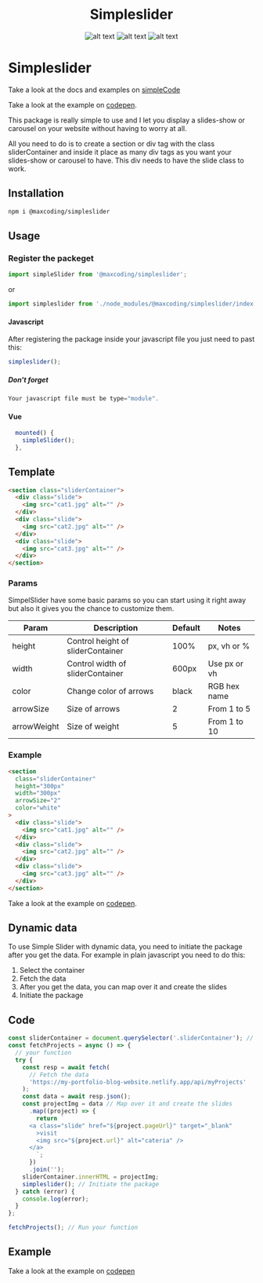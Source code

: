 <div align="center">
<h1>Simpleslider </h1>
  
![alt text](https://img.shields.io/badge/My%20first%20NPM%20package-1.0.0-red)  ![alt text](https://img.shields.io/badge/Made%20by-Max-brightgreen) ![alt text](https://img.shields.io/badge/NPM%20package-True-red)
</div>

# Simpleslider

Take a look at the docs and examples on [simpleCode](http://localhost:8080/carrousel/intro.html#simple-slider/)

Take a look at the example on [codepen](https://codepen.io/maxrpark/pen/ExwXRPb).

This package is really simple to use and I let you display a slides-show or carousel on your website without having to worry at all.

All you need to do is to create a section or div tag with the class sliderContainer and inside it place as many div tags as you want your slides-show or carousel to have. This div needs to have the slide class to work.

## Installation

```bash
npm i @maxcoding/simpleslider
```

## Usage

### Register the packeget

```js
import simpleSlider from '@maxcoding/simpleslider';
```

or

```js
import simpleslider from './node_modules/@maxcoding/simpleslider/index.js';
```

#### Javascript

After registering the package inside your javascript file you just need to past this:

```js
simpleslider();
```

##### Don't forget

```js
Your javascript file must be type="module".
```

#### Vue

```js
  mounted() {
    simpleSlider();
  },
```

## Template

```html
<section class="sliderContainer">
  <div class="slide">
    <img src="cat1.jpg" alt="" />
  </div>
  <div class="slide">
    <img src="cat2.jpg" alt="" />
  </div>
  <div class="slide">
    <img src="cat3.jpg" alt="" />
  </div>
</section>
```

### Params

SimpelSlider have some basic params so you can start using it right away but also it gives you the chance to customize them.

| Param       | Description                       | Default | Notes        |
| ----------- | --------------------------------- | ------- | ------------ |
| height      | Control height of sliderContainer | 100%    | px, vh or %  |
| width       | Control width of sliderContainer  | 600px   | Use px or vh |
| color       | Change color of arrows            | black   | RGB hex name |
| arrowSize   | Size of arrows                    | 2       | From 1 to 5  |
| arrowWeight | Size of weight                    | 5       | From 1 to 10 |

<!--        | autoSlide                         | Run new slide every 3 seconds | false        |     |
| arrow       | Display arrows                    | true                          |              | -->

### Example

```html
<section
  class="sliderContainer"
  height="300px"
  width="300px"
  arrowSize="2"
  color="white"
>
  <div class="slide">
    <img src="cat1.jpg" alt="" />
  </div>
  <div class="slide">
    <img src="cat2.jpg" alt="" />
  </div>
  <div class="slide">
    <img src="cat3.jpg" alt="" />
  </div>
</section>
```

Take a look at the example on [codepen](https://codepen.io/maxrpark/details/BawMWGR).

## Dynamic data

To use Simple Slider with dynamic data, you need to initiate the package after you get the data. For example in plain javascript you need to do this:

1. Select the container
2. Fetch the data
3. After you get the data, you can map over it and create the slides
4. Initiate the package

## Code

```js
const sliderContainer = document.querySelector('.sliderContainer'); // Select the container
const fetchProjects = async () => {
  // your function
  try {
    const resp = await fetch(
      // Fetch the data
      'https://my-portfolio-blog-website.netlify.app/api/myProjects'
    );
    const data = await resp.json();
    const projectImg = data // Map over it and create the slides
      .map((project) => {
        return `
      <a class="slide" href="${project.pageUrl}" target="_blank"
        >visit
        <img src="${project.url}" alt="cateria" />
      </a>
        `;
      })
      .join('');
    sliderContainer.innerHTML = projectImg;
    simpleslider(); // Initiate the package
  } catch (error) {
    console.log(error);
  }
};

fetchProjects(); // Run your function
```

## Example

Take a look at the example on [codepen](https://codepen.io/maxrpark/pen/popjqxG)
